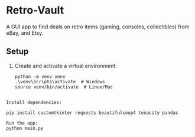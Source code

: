 # Retro-Vault

A GUI app to find deals on retro items (gaming, consoles, collectibles) from eBay, and Etsy.

## Setup

1. Create and activate a virtual environment:
   ```
   python -m venv venv
   .\venv\Scripts\activate  # Windows
   source venv/bin/activate  # Linux/Mac
```

Install dependencies:

pip install customtkinter requests beautifulsoup4 tenacity pandas

Run the app:
python main.py

